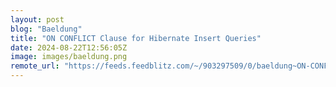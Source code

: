 ```yaml
---
layout: post
blog: "Baeldung"
title: "ON CONFLICT Clause for Hibernate Insert Queries"
date: 2024-08-22T12:56:05Z
image: images/baeldung.png
remote_url: "https://feeds.feedblitz.com/~/903297509/0/baeldung~ON-CONFLICT-Clause-for-Hibernate-Insert-Queries"
---
```


